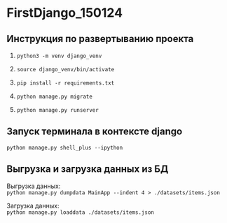 # FirstDjango_150124

## Инструкция по развертыванию проекта
1. `python3 -m venv django_venv`

2. `source django_venv/bin/activate`

3. `pip install -r requirements.txt`

4. `python manage.py migrate`

5. `python manage.py runserver`

## Запуск терминала в контексте **django**
`python manage.py shell_plus --ipython`


## Выгрузка и загрузка данных из БД
Выгрузка данных:  
`python manage.py dumpdata MainApp --indent 4 > ./datasets/items.json`

Загрузка данных:  
`python manage.py loaddata ./datasets/items.json`
